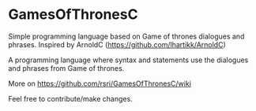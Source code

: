 # GamesOfThronesC
Simple programming language based on Game of thrones dialogues and phrases. Inspired by ArnoldC (https://github.com/lhartikk/ArnoldC)

A programming language where syntax and statements use the dialogues and phrases from Game of thrones. 

More on https://github.com/rsri/GamesOfThronesC/wiki

Feel free to contribute/make changes.
